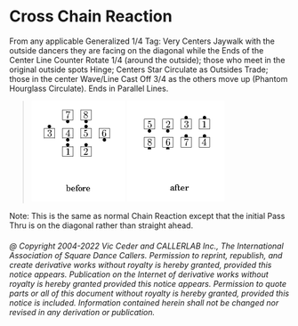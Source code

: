 
# Cross Chain Reaction

From any applicable Generalized 1/4 Tag: Very Centers Jaywalk
with the outside dancers they are facing on the diagonal while the
Ends of the Center Line Counter Rotate 1/4 (around the outside);
those who meet in the original outside spots Hinge; Centers Star
Circulate as Outsides Trade; those in the center Wave/Line Cast Off
3/4 as the others move up (Phantom Hourglass Circulate). Ends in
Parallel Lines.

> 
> ![alt](cross_chain_reaction-1.png)
> ![alt](cross_chain_reaction-2.png)
>

Note: This is the same as normal Chain Reaction
except that the initial Pass Thru is on the
diagonal rather than straight ahead.

###### @ Copyright 2004-2022 Vic Ceder and CALLERLAB Inc., The International Association of Square Dance Callers. Permission to reprint, republish, and create derivative works without royalty is hereby granted, provided this notice appears. Publication on the Internet of derivative works without royalty is hereby granted provided this notice appears. Permission to quote parts or all of this document without royalty is hereby granted, provided this notice is included. Information contained herein shall not be changed nor revised in any derivation or publication.
